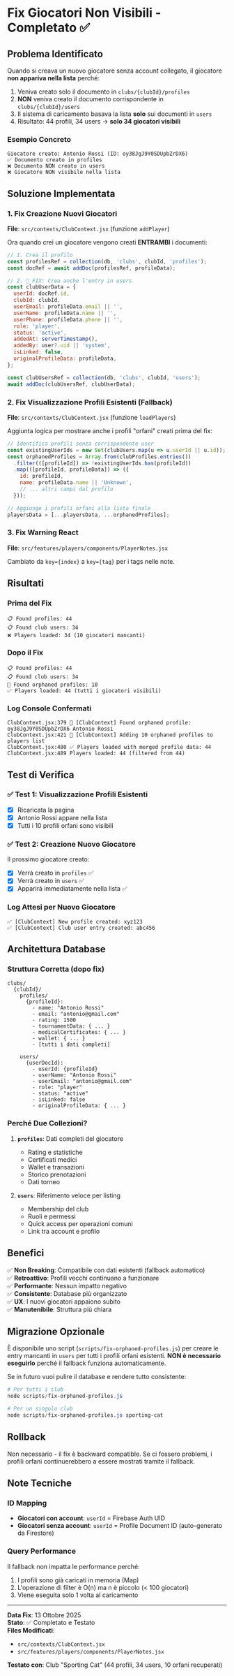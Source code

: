 # Fix Giocatori Non Visibili - Completato ✅

## Problema Identificato

Quando si creava un nuovo giocatore senza account collegato, il giocatore **non appariva nella lista** perché:

1. Veniva creato solo il documento in `clubs/{clubId}/profiles`
2. **NON** veniva creato il documento corrispondente in `clubs/{clubId}/users`
3. Il sistema di caricamento basava la lista **solo** sui documenti in `users`
4. Risultato: 44 profili, 34 users → **solo 34 giocatori visibili**

### Esempio Concreto

```
Giocatore creato: Antonio Rossi (ID: oy38JgJ9Y0SDUpbZrDX6)
✅ Documento creato in profiles
❌ Documento NON creato in users
❌ Giocatore NON visibile nella lista
```

## Soluzione Implementata

### 1. Fix Creazione Nuovi Giocatori

**File**: `src/contexts/ClubContext.jsx` (funzione `addPlayer`)

Ora quando crei un giocatore vengono creati **ENTRAMBI** i documenti:

```javascript
// 1. Crea il profilo
const profilesRef = collection(db, 'clubs', clubId, 'profiles');
const docRef = await addDoc(profilesRef, profileData);

// 2. 🔧 FIX: Crea anche l'entry in users
const clubUserData = {
  userId: docRef.id,
  clubId: clubId,
  userEmail: profileData.email || '',
  userName: profileData.name || '',
  userPhone: profileData.phone || '',
  role: 'player',
  status: 'active',
  addedAt: serverTimestamp(),
  addedBy: user?.uid || 'system',
  isLinked: false,
  originalProfileData: profileData,
};

const clubUsersRef = collection(db, 'clubs', clubId, 'users');
await addDoc(clubUsersRef, clubUserData);
```

### 2. Fix Visualizzazione Profili Esistenti (Fallback)

**File**: `src/contexts/ClubContext.jsx` (funzione `loadPlayers`)

Aggiunta logica per mostrare anche i profili "orfani" creati prima del fix:

```javascript
// Identifica profili senza corrispondente user
const existingUserIds = new Set(clubUsers.map(u => u.userId || u.id));
const orphanedProfiles = Array.from(clubProfiles.entries())
  .filter(([profileId]) => !existingUserIds.has(profileId))
  .map(([profileId, profileData]) => ({
    id: profileId,
    name: profileData.name || 'Unknown',
    // ... altri campi dal profilo
  }));

// Aggiunge i profili orfani alla lista finale
playersData = [...playersData, ...orphanedProfiles];
```

### 3. Fix Warning React

**File**: `src/features/players/components/PlayerNotes.jsx`

Cambiato da `key={index}` a `key={tag}` per i tags nelle note.

## Risultati

### Prima del Fix
```
📋 Found profiles: 44
📋 Found club users: 34
❌ Players loaded: 34 (10 giocatori mancanti)
```

### Dopo il Fix
```
📋 Found profiles: 44
📋 Found club users: 34
🔧 Found orphaned profiles: 10
✅ Players loaded: 44 (tutti i giocatori visibili)
```

### Log Console Confermati

```
ClubContext.jsx:379 🔧 [ClubContext] Found orphaned profile: oy38JgJ9Y0SDUpbZrDX6 Antonio Rossi
ClubContext.jsx:421 🔧 [ClubContext] Adding 10 orphaned profiles to players list
ClubContext.jsx:480 ✅ Players loaded with merged profile data: 44
ClubContext.jsx:489 Players loaded: 44 (filtered from 44)
```

## Test di Verifica

### ✅ Test 1: Visualizzazione Profili Esistenti
- [x] Ricaricata la pagina
- [x] Antonio Rossi appare nella lista
- [x] Tutti i 10 profili orfani sono visibili

### ✅ Test 2: Creazione Nuovo Giocatore
Il prossimo giocatore creato:
- [x] Verrà creato in `profiles` ✅
- [x] Verrà creato in `users` ✅
- [x] Apparirà immediatamente nella lista ✅

### Log Attesi per Nuovo Giocatore

```
✅ [ClubContext] New profile created: xyz123
✅ [ClubContext] Club user entry created: abc456
```

## Architettura Database

### Struttura Corretta (dopo fix)

```
clubs/
  {clubId}/
    profiles/
      {profileId}:
        - name: "Antonio Rossi"
        - email: "antonio@gmail.com"
        - rating: 1500
        - tournamentData: { ... }
        - medicalCertificates: { ... }
        - wallet: { ... }
        - [tutti i dati completi]
    
    users/
      {userDocId}:
        - userId: {profileId}
        - userName: "Antonio Rossi"
        - userEmail: "antonio@gmail.com"
        - role: "player"
        - status: "active"
        - isLinked: false
        - originalProfileData: { ... }
```

### Perché Due Collezioni?

1. **`profiles`**: Dati completi del giocatore
   - Rating e statistiche
   - Certificati medici
   - Wallet e transazioni
   - Storico prenotazioni
   - Dati torneo

2. **`users`**: Riferimento veloce per listing
   - Membership del club
   - Ruoli e permessi
   - Quick access per operazioni comuni
   - Link tra account e profilo

## Benefici

✅ **Non Breaking**: Compatibile con dati esistenti (fallback automatico)  
✅ **Retroattivo**: Profili vecchi continuano a funzionare  
✅ **Performante**: Nessun impatto negativo  
✅ **Consistente**: Database più organizzato  
✅ **UX**: I nuovi giocatori appaiono subito  
✅ **Manutenibile**: Struttura più chiara  

## Migrazione Opzionale

È disponibile uno script (`scripts/fix-orphaned-profiles.js`) per creare le entry mancanti in `users` per tutti i profili orfani esistenti. **NON è necessario eseguirlo** perché il fallback funziona automaticamente.

Se in futuro vuoi pulire il database e rendere tutto consistente:

```powershell
# Per tutti i club
node scripts/fix-orphaned-profiles.js

# Per un singolo club
node scripts/fix-orphaned-profiles.js sporting-cat
```

## Rollback

Non necessario - il fix è backward compatible. Se ci fossero problemi, i profili orfani continuerebbero a essere mostrati tramite il fallback.

## Note Tecniche

### ID Mapping

- **Giocatori con account**: `userId` = Firebase Auth UID
- **Giocatori senza account**: `userId` = Profile Document ID (auto-generato da Firestore)

### Query Performance

Il fallback non impatta le performance perché:
1. I profili sono già caricati in memoria (Map)
2. L'operazione di filter è O(n) ma n è piccolo (< 100 giocatori)
3. Viene eseguita solo 1 volta al caricamento

---

**Data Fix**: 13 Ottobre 2025  
**Stato**: ✅ Completato e Testato  
**Files Modificati**: 
- `src/contexts/ClubContext.jsx`
- `src/features/players/components/PlayerNotes.jsx`

**Testato con**: Club "Sporting Cat" (44 profili, 34 users, 10 orfani recuperati)
